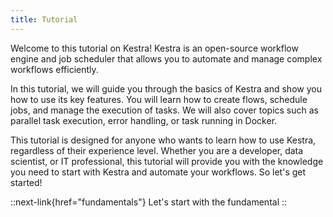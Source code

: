 ```yaml
---
title: Tutorial
---
```


Welcome to this tutorial on Kestra! Kestra is an open-source workflow engine and job scheduler that allows you to automate and manage complex workflows efficiently.

In this tutorial, we will guide you through the basics of Kestra and show you how to use its key features. You will learn how to create flows, schedule jobs, and manage the execution of tasks. We will also cover topics such as parallel task execution, error handling, or task running in Docker.

This tutorial is designed for anyone who wants to learn how to use Kestra, regardless of their experience level. Whether you are a developer, data scientist, or IT professional, this tutorial will provide you with the knowledge you need to start with Kestra and automate your workflows. So let's get started!


::next-link{href="fundamentals"}
Let's start with the fundamental
::
